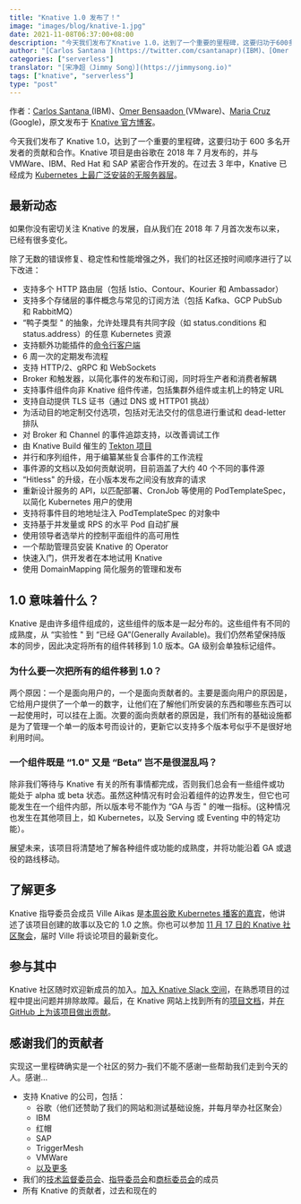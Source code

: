 ```yaml
---
title: "Knative 1.0 发布了！"
image: "images/blog/knative-1.jpg"
date: 2021-11-08T06:37:00+08:00
description: "今天我们发布了Knative 1.0，达到了一个重要的里程碑，这要归功于600多名开发者的贡献和合作。"
author: "[Carlos Santana ](https://twitter.com/csantanapr)(IBM)、[Omer Bensaadon ](https://twitter.com/omer_bensaadon)(VMware)、[Maria Cruz ](https://twitter.com/marianarra_)(Google)"
categories: ["serverless"]
translator: "[宋净超（Jimmy Song）](https://jimmysong.io)"
tags: ["knative", "serverless"]
type: "post"
---
```


作者：[Carlos Santana ](https://twitter.com/csantanapr)(IBM)、[Omer Bensaadon ](https://twitter.com/omer_bensaadon)(VMware)、[Maria Cruz ](https://twitter.com/marianarra_)(Google)，原文发布于 [Knative 官方博客](https://knative.dev/blog/articles/knative-1.0/)。

今天我们发布了 Knative 1.0，达到了一个重要的里程碑，这要归功于 600 多名开发者的贡献和合作。Knative 项目是由谷歌在 2018 年 7 月发布的，并与 VMWare、IBM、Red Hat 和 SAP 紧密合作开发的。在过去 3 年中，Knative 已经成为 [Kubernetes 上最广泛安装的无服务器层](https://www.cncf.io/wp-content/uploads/2020/11/CNCF_Survey_Report_2020.pdf)。

## 最新动态

如果你没有密切关注 Knative 的发展，自从我们在 2018 年 7 月首次发布以来，已经有很多变化。

除了无数的错误修复、稳定性和性能增强之外，我们的社区还按时间顺序进行了以下改进：

- 支持多个 HTTP 路由层（包括 Istio、Contour、Kourier 和 Ambassador）
- 支持多个存储层的事件概念与常见的订阅方法（包括 Kafka、GCP PubSub 和 RabbitMQ）
- “鸭子类型 " 的抽象，允许处理具有共同字段（如 status.conditions 和 status.address）的任意 Kubernetes 资源
- 支持额外功能插件的[命令行客户端](https://knative.dev/docs/client/install-kn/)
- 6 周一次的定期发布流程
- 支持 HTTP/2、gRPC 和 WebSockets
- Broker 和触发器，以简化事件的发布和订阅，同时将生产者和消费者解耦
- 支持事件组件向非 Knative 组件传递，包括集群外组件或主机上的特定 URL
- 支持自动提供 TLS 证书（通过 DNS 或 HTTP01 挑战）
- 为活动目的地定制交付选项，包括对无法交付的信息进行重试和 dead-letter 排队
- 对 Broker 和 Channel 的事件追踪支持，以改善调试工作
- 由 Knative Build 催生的 [Tekton 项目](https://tekton.dev/)
- 并行和序列组件，用于编纂某些复合事件的工作流程
- 事件源的文档以及如何贡献说明，目前涵盖了大约 40 个不同的事件源
- “Hitless" 的升级，在小版本发布之间没有放弃的请求
- 重新设计服务的 API，以匹配部署、CronJob 等使用的 PodTemplateSpec，以简化 Kubernetes 用户的使用
- 支持将事件目的地地址注入 PodTemplateSpec 的对象中
- 支持基于并发量或 RPS 的水平 Pod 自动扩展
- 使用领导者选举片的控制平面组件的高可用性
- 一个帮助管理员安装 Knative 的 Operator
- 快速入门，供开发者在本地试用 Knative
- 使用 DomainMapping 简化服务的管理和发布

## 1.0 意味着什么？

Knative 是由许多组件组成的，这些组件的版本是一起分布的。这些组件有不同的成熟度，从 “实验性 " 到 “已经 GA”(Generally Available)。我们仍然希望保持版本的同步，因此决定将所有的组件转移到 1.0 版本。GA 级别会单独标记组件。

### 为什么要一次把所有的组件移到 1.0？

两个原因：一个是面向用户的，一个是面向贡献者的。主要是面向用户的原因是，它给用户提供了一个单一的数字，让他们在了解他们所安装的东西和哪些东西可以一起使用时，可以挂在上面。次要的面向贡献者的原因是，我们所有的基础设施都是为了管理一个单一的版本号而设计的，更新它以支持多个版本号似乎不是很好地利用时间。

### 一个组件既是 “1.0" 又是 “Beta” 岂不是很混乱吗？

除非我们等待与 Knative 有关的所有事情都完成，否则我们总会有一些组件或功能处于 alpha 或 beta 状态。虽然这种情况有时会沿着组件的边界发生，但它也可能发生在一个组件内部，所以版本号不能作为 “GA 与否 " 的唯一指标。(这种情况也发生在其他项目上，如 Kubernetes，以及 Serving 或 Eventing 中的特定功能）。

展望未来，该项目将清楚地了解各种组件或功能的成熟度，并将功能沿着 GA 或退役的路线移动。

## 了解更多

Knative 指导委员会成员 Ville Aikas 是[本周谷歌 Kubernetes 播客的嘉宾](https://kubernetespodcast.com/episode/166-knative-1.0/)，他讲述了该项目创建的故事以及它的 1.0 之旅。你也可以参加 [11 月 17 日的 Knative 社区聚会](https://calendar.google.com/calendar/u/0/r/eventedit/NnAycjJyZmdlMTF1b2FuOGJzZjZ1dXA0aTZfMjAyMTExMjRUMTczMDAwWiBrbmF0aXZlLnRlYW1fOXE4M2JnMDdxczViOXJyc2xwNWpvcjRsNnNAZw?tab=mc)，届时 Ville 将谈论项目的最新变化。

## 参与其中

Knative 社区随时欢迎新成员的加入。[加入 Knative Slack 空间](https://slack.knative.dev/)，在熟悉项目的过程中提出问题并排除故障。最后，在 Knative 网站上找到所有的[项目文档](https://knative.dev/docs/)，并[在 GitHub 上为该项目做出贡献](https://github.com/knative)。

## 感谢我们的贡献者

实现这一里程碑确实是一个社区的努力–我们不能不感谢一些帮助我们走到今天的人。感谢…

- 支持 Knative 的公司，包括：
  - 谷歌（他们还赞助了我们的网站和测试基础设施，并每月举办社区聚会）
  - IBM
  - 红帽
  - SAP
  - TriggerMesh
  - VMWare
  - [以及更多](https://knative.teststats.cncf.io/d/5/companies-table?orgId=1&var-period_name=Last_decade&var-metric=contributions)
- 我们的[技术监督委员会](https://github.com/knative/community/blob/main/TECH-OVERSIGHT-COMMITTEE.md)、[指导委员会](https://github.com/knative/community/blob/main/STEERING-COMMITTEE.md)和[商标委员会](https://github.com/knative/community/blob/main/TRADEMARK-COMMITTEE.md)的成员
- 所有 Knative 的贡献者，过去和现在的